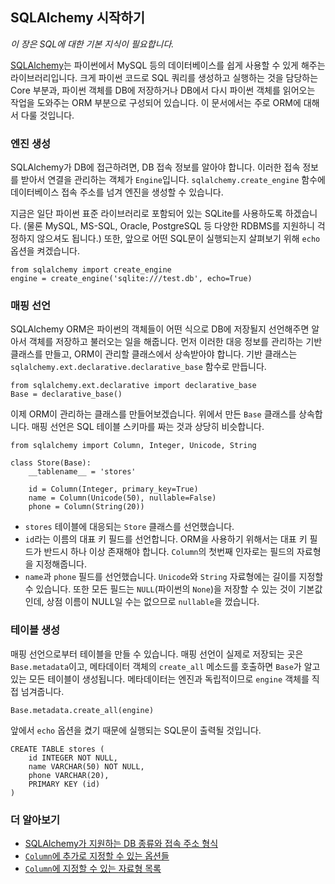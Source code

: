SQLAlchemy 시작하기
-----------------

*이 장은 SQL에 대한 기본 지식이 필요합니다.*

[SQLAlchemy](http://sqlalchemy.org)는 파이썬에서 MySQL 등의 데이터베이스를 쉽게 사용할 수 있게 해주는 라이브러리입니다. 크게 파이썬 코드로 SQL 쿼리를 생성하고 실행하는 것을 담당하는 Core 부분과, 파이썬 객체를 DB에 저장하거나 DB에서 다시 파이썬 객체를 읽어오는 작업을 도와주는 ORM 부분으로 구성되어 있습니다. 이 문서에서는 주로 ORM에 대해서 다룰 것입니다.

### 엔진 생성

SQLAlchemy가 DB에 접근하려면, DB 접속 정보를 알아야 합니다. 이러한 접속 정보를 받아서 연결을 관리하는 객체가 `Engine`입니다. `sqlalchemy.create_engine` 함수에 데이터베이스 접속 주소를 넘겨 엔진을 생성할 수 있습니다.

지금은 일단 파이썬 표준 라이브러리로 포함되어 있는 SQLite를 사용하도록 하겠습니다. (물론 MySQL, MS-SQL, Oracle, PostgreSQL 등 다양한 RDBMS를 지원하니 걱정하지 않으셔도 됩니다.) 또한, 앞으로 어떤 SQL문이 실행되는지 살펴보기 위해 `echo` 옵션을 켜겠습니다.

	from sqlalchemy import create_engine
	engine = create_engine('sqlite:///test.db', echo=True)
	
### 매핑 선언

SQLAlchemy ORM은 파이썬의 객체들이 어떤 식으로 DB에 저장될지 선언해주면 알아서 객체를 저장하고 불러오는 일을 해줍니다. 먼저 이러한 대응 정보를 관리하는 기반 클래스를 만들고, ORM이 관리할 클래스에서 상속받아야 합니다. 기반 클래스는 `sqlalchemy.ext.declarative.declarative_base` 함수로 만듭니다.

	from sqlalchemy.ext.declarative import declarative_base
	Base = declarative_base()
	
이제 ORM이 관리하는 클래스를 만들어보겠습니다. 위에서 만든 `Base` 클래스를 상속합니다. 매핑 선언은 SQL 테이블 스키마를 짜는 것과 상당히 비슷합니다.

	from sqlalchemy import Column, Integer, Unicode, String
	
	class Store(Base):
		__tablename__ = 'stores'
		
		id = Column(Integer, primary_key=True)
		name = Column(Unicode(50), nullable=False)
		phone = Column(String(20))
		
* `stores` 테이블에 대응되는 `Store` 클래스를 선언했습니다.
* `id`라는 이름의 대표 키 필드를 선언합니다. ORM을 사용하기 위해서는 대표 키 필드가 반드시 하나 이상 존재해야 합니다. `Column`의 첫번째 인자로는 필드의 자료형을 지정해줍니다.
* `name`과 `phone` 필드를 선언했습니다. `Unicode`와 `String` 자료형에는 길이를 지정할 수 있습니다. 또한 모든 필드는 `NULL`(파이썬의 `None`)을 저장할 수 있는 것이 기본값인데, 상점 이름이 NULL일 수는 없으므로 `nullable`을 껐습니다.

### 테이블 생성

매핑 선언으로부터 테이블을 만들 수 있습니다. 매핑 선언이 실제로 저장되는 곳은 `Base.metadata`이고, 메타데이터 객체의 `create_all` 메소드를 호출하면 `Base`가 알고 있는 모든 테이블이 생성됩니다. 메타데이터는 엔진과 독립적이므로 `engine` 객체를 직접 넘겨줍니다.

	Base.metadata.create_all(engine)
	
앞에서 `echo` 옵션을 켰기 때문에 실행되는 SQL문이 출력될 것입니다.

	CREATE TABLE stores (
		id INTEGER NOT NULL, 
		name VARCHAR(50) NOT NULL, 
		phone VARCHAR(20), 
		PRIMARY KEY (id)
	)

### 더 알아보기

* [SQLAlchemy가 지원하는 DB 종류와 접속 주소 형식](http://docs.sqlalchemy.org/en/latest/core/engines.html#database-urls)
* [`Column`에 추가로 지정할 수 있는 옵션들](http://docs.sqlalchemy.org/en/latest/core/schema.html#sqlalchemy.schema.Column.__init__)
* [`Column`에 지정할 수 있는 자료형 목록](http://docs.sqlalchemy.org/en/latest/core/types.html)